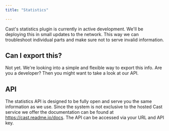 ```yaml
---
title: "Statistics"

---
```

Cast's statistics plugin is currently in active development. We'll be deploying this in small updates to the network. This way we can troubleshoot individual parts and make sure not to serve invalid information.
## Can I export this?
Not yet. We're looking into a simple and flexible way to export this info. Are you a developer? Then you might want to take a look at our API.

## API
The statistics API is designed to be fully open and serve you the same information as we use. Since the system is not exclusive to the hosted Cast service we offer the documentation can be found at https://cast.readme.io/docs. The API can be accessed via your URL and API key.
